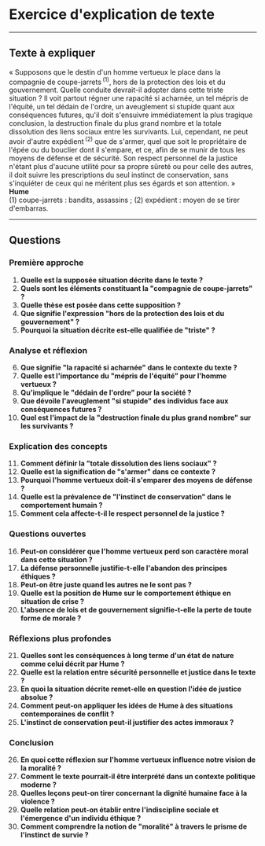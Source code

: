 # Exercice d'explication de texte

---

## Texte à expliquer

« Supposons que le destin d'un homme vertueux le place dans la compagnie de coupe-jarrets&#x202F;<sup>(1)</sup>, hors de la protection des lois et du gouvernement. Quelle conduite devrait-il adopter dans cette triste situation ? Il voit partout régner une rapacité si acharnée, un tel mépris de l'équité, un tel dédain de l'ordre, un aveuglement si stupide quant aux conséquences futures, qu'il doit s'ensuivre immédiatement la plus tragique conclusion, la destruction finale du plus grand nombre et la totale dissolution des liens sociaux entre les survivants. Lui, cependant, ne peut avoir d'autre expédient&#x202F;<sup>(2)</sup> que de s'armer, quel que soit le propriétaire de l'épée ou du bouclier dont il s'empare, et ce, afin de se munir de tous les moyens de défense et de sécurité. Son respect personnel de la justice n'étant plus d'aucune utilité pour sa propre sûreté ou pour celle des autres, il doit suivre les prescriptions du seul instinct de conservation, sans s'inquiéter de ceux qui ne méritent plus ses égards et son attention. »  
**Hume**  
(1) coupe-jarrets : bandits, assassins ; (2) expédient : moyen de se tirer d'embarras.

---

## Questions

### Première approche

1. **Quelle est la supposée situation décrite dans le texte ?**
2. **Quels sont les éléments constituant la "compagnie de coupe-jarrets" ?**
3. **Quelle thèse est posée dans cette supposition ?**
4. **Que signifie l'expression "hors de la protection des lois et du gouvernement" ?**
5. **Pourquoi la situation décrite est-elle qualifiée de "triste" ?**

### Analyse et réflexion

6. **Que signifie "la rapacité si acharnée" dans le contexte du texte ?**
7. **Quelle est l'importance du "mépris de l'équité" pour l'homme vertueux ?**
8. **Qu'implique le "dédain de l'ordre" pour la société ?**
9. **Que dévoile l'aveuglement "si stupide" des individus face aux conséquences futures ?**
10. **Quel est l'impact de la "destruction finale du plus grand nombre" sur les survivants ?**

### Explication des concepts

11. **Comment définir la "totale dissolution des liens sociaux" ?**
12. **Quelle est la signification de "s'armer" dans ce contexte ?**
13. **Pourquoi l'homme vertueux doit-il s'emparer des moyens de défense ?**
14. **Quelle est la prévalence de "l'instinct de conservation" dans le comportement humain ?**
15. **Comment cela affecte-t-il le respect personnel de la justice ?**

### Questions ouvertes

16. **Peut-on considérer que l'homme vertueux perd son caractère moral dans cette situation ?**
17. **La défense personnelle justifie-t-elle l'abandon des principes éthiques ?**
18. **Peut-on être juste quand les autres ne le sont pas ?**
19. **Quelle est la position de Hume sur le comportement éthique en situation de crise ?**
20. **L'absence de lois et de gouvernement signifie-t-elle la perte de toute forme de morale ?**

### Réflexions plus profondes

21. **Quelles sont les conséquences à long terme d'un état de nature comme celui décrit par Hume ?**
22. **Quelle est la relation entre sécurité personnelle et justice dans le texte ?**
23. **En quoi la situation décrite remet-elle en question l'idée de justice absolue ?**
24. **Comment peut-on appliquer les idées de Hume à des situations contemporaines de conflit ?**
25. **L'instinct de conservation peut-il justifier des actes immoraux ?**

### Conclusion

26. **En quoi cette réflexion sur l'homme vertueux influence notre vision de la moralité ?**
27. **Comment le texte pourrait-il être interprété dans un contexte politique moderne ?**
28. **Quelles leçons peut-on tirer concernant la dignité humaine face à la violence ?**
29. **Quelle relation peut-on établir entre l'indiscipline sociale et l'émergence d'un individu éthique ?**
30. **Comment comprendre la notion de "moralité" à travers le prisme de l'instinct de survie ?**